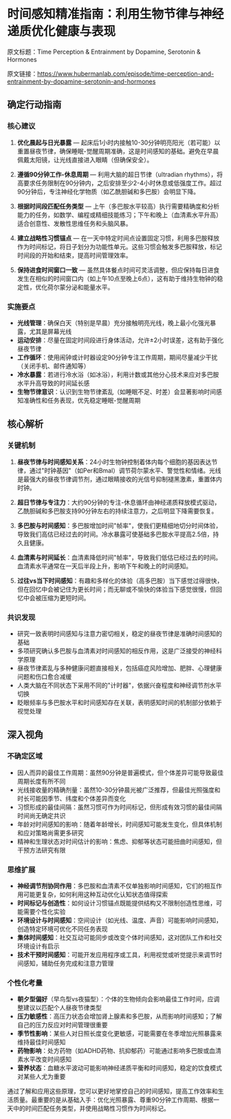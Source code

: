 # 时间感知精准指南：利用生物节律与神经递质优化健康与表现

原文标题：Time Perception & Entrainment by Dopamine, Serotonin & Hormones

原文链接：https://www.hubermanlab.com/episode/time-perception-and-entrainment-by-dopamine-serotonin-and-hormones

## 确定行动指南

### 核心建议

1. **优化晨起与日光暴露** — 起床后1小时内接触10-30分钟明亮阳光（若可能）以重置昼夜节律，确保睡眠-觉醒周期准确，这是时间感知的基础。避免在早晨佩戴太阳镜，让光线直接进入眼睛（但确保安全）。

2. **遵循90分钟工作-休息周期** — 利用大脑的超日节律（ultradian rhythms），将高要求任务限制在90分钟内，之后安排至少2-4小时休息或低强度工作。超过90分钟后，专注神经化学物质（如乙酰胆碱和多巴胺）会明显下降。

3. **根据时间段匹配任务类型** — 上午（多巴胺水平较高）执行需要精确度和分析能力的任务，如数学、编程或精细技能练习；下午和晚上（血清素水平升高）适合创意性、发散性思维任务和头脑风暴。

4. **建立战略性习惯锚点** — 在一天中特定时间点设置固定习惯，利用多巴胺释放作为时间标记，将日子划分为功能性单元。这些习惯会触发多巴胺释放，标记时间段的开始和结束，提高时间管理效率。

5. **保持进食时间窗口一致** — 虽然具体餐点时间可灵活调整，但应保持每日进食发生在相似的时间窗口内（如上午10点至晚上6点），这有助于维持生物钟的稳定性，优化荷尔蒙分泌和能量水平。

### 实施要点

- **光线管理**：确保白天（特别是早晨）充分接触明亮光线，晚上最小化强光暴露，尤其是屏幕光线
- **运动安排**：尽量在固定时间段进行身体活动，允许±2小时误差，这有助于强化昼夜节律
- **工作循环**：使用闹钟或计时器设定90分钟专注工作周期，期间尽量减少干扰（关闭手机、邮件通知等）
- **冷水暴露**：若进行冷水浴（如冰浴），利用计数或其他分心技术来应对多巴胺水平升高导致的时间延长感
- **生物节律意识**：认识到生物节律紊乱（如睡眠不足、时差）会显著影响时间感知准确性和任务表现，优先稳定睡眠-觉醒周期

## 核心解析

### 关键机制

1. **昼夜节律与时间感知关系**：24小时生物钟控制着体内每个细胞的基因表达节律，通过"时钟基因"（如Per和Bmal）调节荷尔蒙水平、警觉性和情绪。光线是最强大的昼夜节律调节剂，通过眼睛接收的光信号抑制褪黑激素，重置体内时钟。

2. **超日节律与专注力**：大约90分钟的专注-休息循环由神经递质释放模式驱动，乙酰胆碱和多巴胺支持90分钟左右的持续注意力，之后明显下降需要恢复。

3. **多巴胺与时间感知**：多巴胺增加时间"帧率"，使我们更精细地切分时间体验，导致我们高估已经过去的时间。冷水暴露可使基础多巴胺水平提高2.5倍，持久且健康。

4. **血清素与时间延长**：血清素降低时间"帧率"，导致我们低估已经过去的时间。血清素水平通常在一天后半段上升，影响下午和晚上的时间感知。

5. **过往vs当下时间感知**：有趣和多样化的体验（高多巴胺）当下感觉过得很快，但在回忆中会被记住为更长时间；而无聊或不愉快的体验当下感觉很慢，但回忆中会被压缩为更短时间。

### 共识发现

- 研究一致表明时间感知与注意力密切相关，稳定的昼夜节律是准确时间感知的基础
- 多项研究确认多巴胺与血清素对时间感知的相反作用，这是广泛接受的神经科学原理
- 昼夜节律紊乱与多种健康问题直接相关，包括癌症风险增加、肥胖、心理健康问题和伤口愈合减缓
- 人类大脑在不同状态下采用不同的"计时器"，依据兴奋程度和神经调节剂水平切换
- 眨眼频率与多巴胺水平和时间感知存在关联，表明感知时间的机制部分依赖于视觉处理

## 深入视角

### 不确定区域

- 因人而异的最佳工作周期：虽然90分钟是普遍模式，但个体差异可能导致最佳周期长度有所不同
- 光线接收量的精确剂量：虽然10-30分钟晨光被广泛推荐，但最佳光照强度和时长可能因季节、纬度和个体差异而变化
- 习惯形成的最佳间隔：虽然习惯可作为时间标记，但形成有效习惯的最佳间隔时间尚无确定共识
- 年龄对时间感知的影响：随着年龄增长，时间感知可能发生变化，但具体机制和应对策略尚需更多研究
- 精神和生理状态对时间估计的影响：焦虑、抑郁等状态可能扭曲时间感知，但干预方法研究有限

### 思维扩展

- **神经调节剂协同作用**：多巴胺和血清素不仅单独影响时间感知，它们的相互作用可能更复杂，如何利用这种互动优化认知状态值得探索
- **时间标记与创造性**：如何设计习惯锚点既能提供结构又不限制创造性思维，可能需要个性化实验
- **环境设计与时间感知**：空间设计（如光线、温度、声音）可能影响时间感知，创造特定环境可优化不同任务表现
- **集体时间感知**：社交互动可能同步或改变个体时间感知，这对团队工作和社交环境设计有启示
- **技术干预时间感知**：可能开发应用程序或工具，利用视觉或听觉提示来调节时间感知，辅助任务完成和注意力管理

### 个性化考量

- **朝夕型偏好**（早鸟型vs夜猫型）：个体的生物倾向会影响最佳工作时间，应调整建议以匹配个人昼夜节律类型
- **压力敏感性**：高压力状态会增加肾上腺素和多巴胺，从而影响时间感知；了解自己的压力反应对时间管理很重要
- **季节性影响**：某些人对日照长度变化更敏感，可能需要在冬季增加光照暴露来维持最佳时间感知
- **药物影响**：处方药物（如ADHD药物、抗抑郁药）可能通过影响多巴胺或血清素水平改变时间感知
- **营养状态**：血糖水平波动可能影响神经递质平衡和时间感知，稳定的饮食模式对某些人尤为重要

通过了解和应用这些原理，您可以更好地掌控自己的时间感知，提高工作效率和生活质量。最重要的是从基础入手：优化光照暴露、尊重90分钟工作周期、根据一天中的时间匹配任务类型，并使用战略性习惯作为时间标记。
